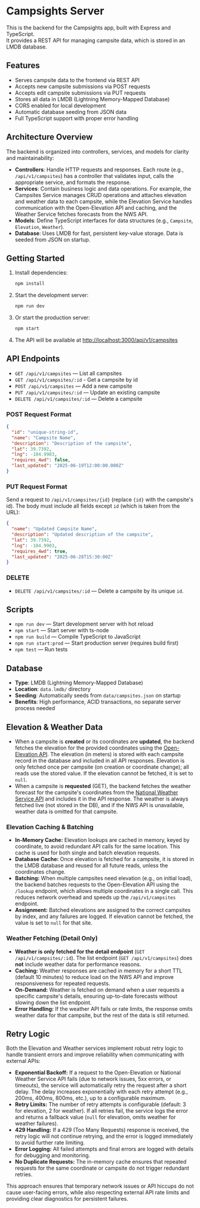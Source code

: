 # Campsights Server

This is the backend for the Campsights app, built with Express and TypeScript.  
It provides a REST API for managing campsite data, which is stored in an LMDB database.

## Features

- Serves campsite data to the frontend via REST API
- Accepts new campsite submissions via POST requests
- Accepts edit campsite submissions via PUT requests
- Stores all data in LMDB (Lightning Memory-Mapped Database)
- CORS enabled for local development
- Automatic database seeding from JSON data
- Full TypeScript support with proper error handling

## Architecture Overview

The backend is organized into controllers, services, and models for clarity and maintainability:

- **Controllers**: Handle HTTP requests and responses. Each route (e.g., `/api/v1/campsites`) has a controller that validates input, calls the appropriate service, and formats the response.
- **Services**: Contain business logic and data operations. For example, the Campsites Service manages CRUD operations and attaches elevation and weather data to each campsite, while the Elevation Service handles communication with the Open-Elevation API and caching, and the Weather Service fetches forecasts from the NWS API.
- **Models**: Define TypeScript interfaces for data structures (e.g., `Campsite`, `Elevation`, `Weather`).
- **Database**: Uses LMDB for fast, persistent key-value storage. Data is seeded from JSON on startup.

## Getting Started

1. Install dependencies:
   ```sh
   npm install
   ```

2. Start the development server:
   ```sh
   npm run dev
   ```

3. Or start the production server:
   ```sh
   npm start
   ```

4. The API will be available at [http://localhost:3000/api/v1/campsites](http://localhost:3000/api/v1/campsites)

## API Endpoints

- `GET /api/v1/campsites` — List all campsites
- `GET /api/v1/campsites/:id` - Get a campsite by id
- `POST /api/v1/campsites` — Add a new campsite
- `PUT /api/v1/campsites/:id` — Update an existing campsite
- `DELETE /api/v1/campsites/:id` — Delete a campsite

### POST Request Format

```json
{
  "id": "unique-string-id",
  "name": "Campsite Name",
  "description": "Description of the campsite",
  "lat": 39.7392,
  "lng": -104.9903,
  "requires_4wd": false,
  "last_updated": "2025-06-19T12:00:00.000Z"
}
```

### PUT Request Format

Send a request to `/api/v1/campsites/{id}` (replace `{id}` with the campsite's id). The body must include all fields except `id` (which is taken from the URL):

```json
{
  "name": "Updated Campsite Name",
  "description": "Updated description of the campsite",
  "lat": 39.7392,
  "lng": -104.9903,
  "requires_4wd": true,
  "last_updated": "2025-06-28T15:30:00Z"
}
```

### DELETE

- `DELETE /api/v1/campsites/:id` — Delete a campsite by its unique `id`.

## Scripts

- `npm run dev` — Start development server with hot reload
- `npm start` — Start server with ts-node
- `npm run build` — Compile TypeScript to JavaScript
- `npm run start:prod` — Start production server (requires build first)
- `npm test` — Run tests

## Database

- **Type**: LMDB (Lightning Memory-Mapped Database)
- **Location**: `data.lmdb/` directory
- **Seeding**: Automatically seeds from `data/campsites.json` on startup
- **Benefits**: High performance, ACID transactions, no separate server process needed


## Elevation & Weather Data

- When a campsite is **created** or its coordinates are **updated**, the backend fetches the elevation for the provided coordinates using the [Open-Elevation API](https://github.com/Jorl17/open-elevation/blob/master/docs/api.md). The elevation (in meters) is stored with each campsite record in the database and included in all API responses. Elevation is only fetched once per campsite (on creation or coordinate change); all reads use the stored value. If the elevation cannot be fetched, it is set to `null`.
- When a campsite is **requested** (GET), the backend fetches the weather forecast for the campsite's coordinates from the [National Weather Service API](https://www.weather.gov/documentation/services-web-api) and includes it in the API response. The weather is always fetched live (not stored in the DB), and if the NWS API is unavailable, weather data is omitted for that campsite.

### Elevation Caching & Batching

- **In-Memory Cache:** Elevation lookups are cached in memory, keyed by coordinate, to avoid redundant API calls for the same location. This cache is used for both single and batch elevation requests.
- **Database Cache:** Once elevation is fetched for a campsite, it is stored in the LMDB database and reused for all future reads, unless the coordinates change.
- **Batching:** When multiple campsites need elevation (e.g., on initial load), the backend batches requests to the Open-Elevation API using the `/lookup` endpoint, which allows multiple coordinates in a single call. This reduces network overhead and speeds up the `/api/v1/campsites` endpoint.
- **Assignment:** Batched elevations are assigned to the correct campsites by index, and any failures are logged. If elevation cannot be fetched, the value is set to `null` for that site.

### Weather Fetching (Detail Only)

- **Weather is only fetched for the detail endpoint** (`GET /api/v1/campsites/:id`). The list endpoint (`GET /api/v1/campsites`) does **not** include weather data for performance reasons.
- **Caching:** Weather responses are cached in memory for a short TTL (default 10 minutes) to reduce load on the NWS API and improve responsiveness for repeated requests.
- **On-Demand:** Weather is fetched on demand when a user requests a specific campsite's details, ensuring up-to-date forecasts without slowing down the list endpoint.
- **Error Handling:** If the weather API fails or rate limits, the response omits weather data for that campsite, but the rest of the data is still returned.

## Retry Logic

Both the Elevation and Weather services implement robust retry logic to handle transient errors and improve reliability when communicating with external APIs:

- **Exponential Backoff:** If a request to the Open-Elevation or National Weather Service API fails (due to network issues, 5xx errors, or timeouts), the service will automatically retry the request after a short delay. The delay increases exponentially with each retry attempt (e.g., 200ms, 400ms, 800ms, etc.), up to a configurable maximum.
- **Retry Limits:** The number of retry attempts is configurable (default: 3 for elevation, 2 for weather). If all retries fail, the service logs the error and returns a fallback value (`null` for elevation, omits weather for weather failures).
- **429 Handling:** If a 429 (Too Many Requests) response is received, the retry logic will not continue retrying, and the error is logged immediately to avoid further rate limiting.
- **Error Logging:** All failed attempts and final errors are logged with details for debugging and monitoring.
- **No Duplicate Requests:** The in-memory cache ensures that repeated requests for the same coordinate or campsite do not trigger redundant retries.

This approach ensures that temporary network issues or API hiccups do not cause user-facing errors, while also respecting external API rate limits and providing clear diagnostics for persistent failures.



